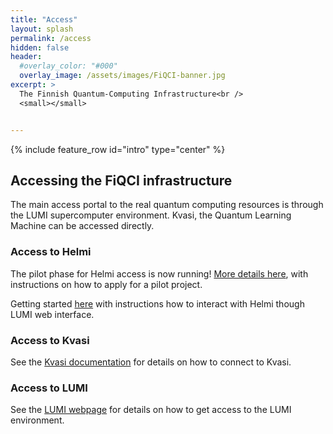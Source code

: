 ```yaml
---
title: "Access"
layout: splash
permalink: /access
hidden: false
header:
  #overlay_color: "#000"
  overlay_image: /assets/images/FiQCI-banner.jpg
excerpt: >
  The Finnish Quantum-Computing Infrastructure<br />
  <small></small>


---
```


{% include feature_row id="intro" type="center" %}

## Accessing the FiQCI infrastructure

The main access portal to the real quantum computing resources is through the LUMI supercomputer environment. Kvasi, the Quantum Learning Machine can be accessed directly.

### Access to Helmi

The pilot phase for Helmi access is now running! [More details here](_posts/2022-11-01-Helmi-pilot/), with instructions on how to apply for a pilot project.

Getting started [here](_posts/2024-08-23-Lumi_web_introduction/) with instructions how to interact with Helmi though LUMI web interface.

### Access to Kvasi

See the [Kvasi documentation](https://docs.csc.fi/computing/quantum-computing/overview/#kvasi) for details on how to connect to Kvasi.

### Access to LUMI

See the [LUMI webpage](https://www.lumi-supercomputer.eu/get-started-2021/users-in-finland/) for details on how to get access to the LUMI environment.



